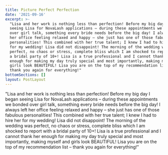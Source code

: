 ```yaml
---
title: Picture Perfect Perfection
date: '2021-09-16'
excerpt: >-
  "Lisa and her work is nothing less than perfection! Before my big day I began
  seeing Lisa for NovaLash applications – during these appointments we bonded
  over girl talk, something every bride needs before the big day! I always left
  her office feeling relaxed and happy – she just has one of those fabulous
  personalities! This combined with her true talent; I knew I had to hire her
  for my wedding! Lisa did not disappoint! The morning of the wedding was
  perfect, no chaos or stress, complete bliss which I am shocked to report with
  a bridal party of 10+! Lisa is a true professional and I cannot thank her
  enough for making my day truly special and most importantly, making myself and
  girls look BEAUTIFUL! Lisa you are on the top of my recommendation list –
  thank you again for everything!"
bottomSections: []
layout: PostLayout
---
```

"Lisa and her work is nothing less than perfection! Before my big day I began seeing Lisa for NovaLash applications – during these appointments we bonded over girl talk, something every bride needs before the big day! I always left her office feeling relaxed and happy – she just has one of those fabulous personalities! This combined with her true talent; I knew I had to hire her for my wedding! Lisa did not disappoint! The morning of the wedding was perfect, no chaos or stress, complete bliss which I am shocked to report with a bridal party of 10+! Lisa is a true professional and I cannot thank her enough for making my day truly special and most importantly, making myself and girls look BEAUTIFUL! Lisa you are on the top of my recommendation list – thank you again for everything!"
